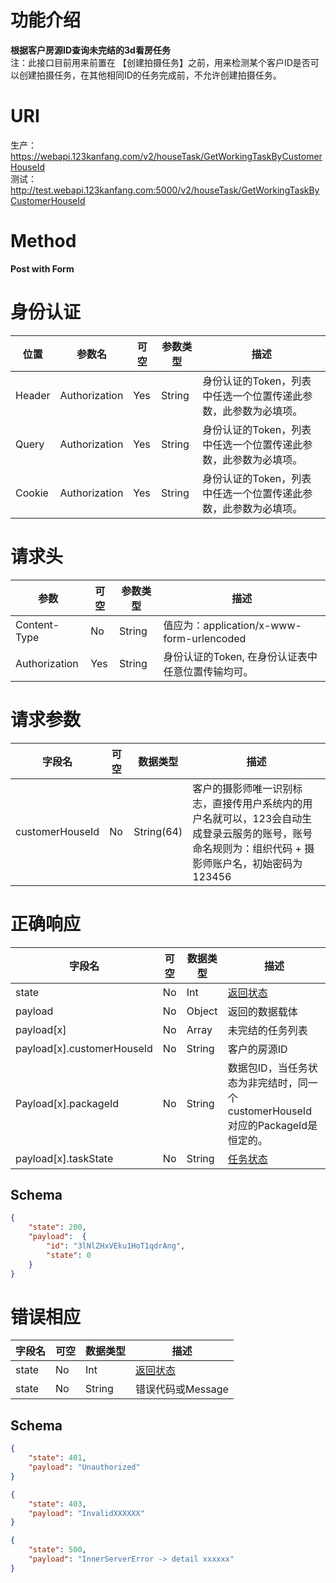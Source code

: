 # 功能介绍
**根据客户房源ID查询未完结的3d看房任务**  
注：此接口目前用来前置在 【创建拍摄任务】之前，用来检测某个客户ID是否可以创建拍摄任务，在其他相同ID的任务完成前，不允许创建拍摄任务。  

# URI
生产：https://webapi.123kanfang.com/v2/houseTask/GetWorkingTaskByCustomerHouseId  
测试：http://test.webapi.123kanfang.com:5000/v2/houseTask/GetWorkingTaskByCustomerHouseId

# Method
**Post with Form**

# 身份认证
| 位置| 参数名 | 可空 | 参数类型 | 描述 |
| ------ | ------ | ------ | ------ | ------ |
| Header | Authorization | Yes | String | 身份认证的Token，列表中任选一个位置传递此参数，此参数为必填项。|
| Query | Authorization | Yes | String | 身份认证的Token，列表中任选一个位置传递此参数，此参数为必填项。|
| Cookie | Authorization | Yes | String | 身份认证的Token，列表中任选一个位置传递此参数，此参数为必填项。|


# 请求头
| 参数 | 可空 | 参数类型 | 描述 |
| ---- | ---- | ---- | ----|
| Content-Type | No | String | 值应为：application/x-www-form-urlencoded |
| Authorization | Yes | String | 身份认证的Token, 在身份认证表中任意位置传输均可。| 


# 请求参数
| 字段名 | 可空 | 数据类型 | 描述 |
| ---- | ---- | ---- | ----|
| customerHouseId | No | String(64) | 客户的摄影师唯一识别标志，直接传用户系统内的用户名就可以，123会自动生成登录云服务的账号，账号命名规则为：组织代码 + 摄影师账户名，初始密码为123456 |

# 正确响应
| 字段名 | 可空 | 数据类型 | 描述 |
| ---- | ---- | ---- | ----|
| state | No | Int | [返回状态](../Agreement/APIResponseState.md) | 
| payload | No | Object | 返回的数据载体 |
| payload[x] | No | Array | 未完结的任务列表 |
| payload[x].customerHouseId| No | String | 客户的房源ID |
| Payload[x].packageId | No | String | 数据包ID，当任务状态为非完结时，同一个customerHouseId对应的PackageId是恒定的。 |
| payload[x].taskState | No | String | [任务状态](../Agreement/TaskState.md) |


## Schema
```json
{
    "state": 200,
    "payload":  {
        "id": "3lNlZHxVEku1HoT1qdrAng",
        "state": 0
    }
}
```

# 错误相应
| 字段名 | 可空 | 数据类型 | 描述 |
| ---- | ---- | ---- | ----|
| state | No | Int | [返回状态](../Agreement/APIResponseState.md) | 
| state | No | String | 错误代码或Message | 

## Schema 
``` json
{
    "state": 401,
    "payload": "Unauthorized"
}
```

``` json
{
    "state": 403,
    "payload": "InvalidXXXXXX"
}
```

``` json
{
    "state": 500,
    "payload": "InnerServerError -> detail xxxxxx"
}
```